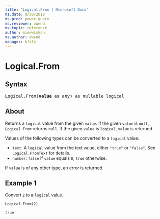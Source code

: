 ```yaml
---
title: "Logical.From | Microsoft Docs"
ms.date: 8/30/2018
ms.prod: power-query
ms.reviewer: owend
ms.topic: reference
author: minewiskan
ms.author: owend
manager: kfile
---
```

# Logical.From

## Syntax

<pre>
Logical.From(<b>value</b> as any) as nullable logical
</pre>


## About

Returns a `logical` value from the given `value`. If the given `value` is `null`, `Logical.From` returns `null`. If the given `value` is `logical`, `value` is returned. 

Values of the following types can be converted to a `logical` value: <ul> <li>`text`: A `logical` value from the text value, either `"true"` or `"false"`. See `Logical.FromText` for details.</li> <li>`number`: `false` if `value` equals `0`, `true` otherwise.</li> </ul> If `value` is of any other type, an error is returned.

## Example 1
Convert `2` to a `logical` value.

```powerquery-m
Logical.From(2)
```

`true`
